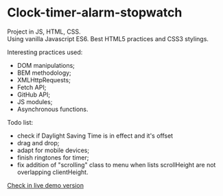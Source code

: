 # Clock-timer-alarm-stopwatch
Project in JS, HTML, CSS. <br />
Using vanilla Javascript ES6. Best HTML5 practices and CSS3 stylings. <br />

Interesting practices used:
- DOM manipulations;
- BEM methodology;
- XMLHttpRequests;
- Fetch API;
- GitHub API;
- JS modules;
- Asynchronous functions. <br />

Todo list:
- check if Daylight Saving Time is in effect and it's offset
- drag and drop;
- adapt for mobile devices;
- finish ringtones for timer;
- fix addition of "scrolling" class to menu when lists scrollHeight are not overlapping clientHeight. <br />


[Check in live demo version](https://vovkanychx.github.io/Clock-timer-alarm-stopwatch/)

